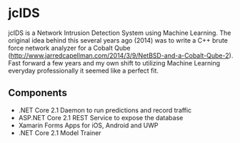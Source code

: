 # jcIDS

jcIDS is a Network Intrusion Detection System using Machine Learning.  The original idea behind this several years ago (2014) was to write a C++ brute force network analyzer for a Cobalt Qube (http://www.jarredcapellman.com/2014/3/9/NetBSD-and-a-Cobalt-Qube-2).  Fast forward a few years and my own shift to utilizing Machine Learning everyday professionally it seemed like a perfect fit.

## Components
* .NET Core 2.1 Daemon to run predictions and record traffic
* ASP.NET Core 2.1 REST Service to expose the database
* Xamarin Forms Apps for iOS, Android and UWP
* .NET Core 2.1 Model Trainer
